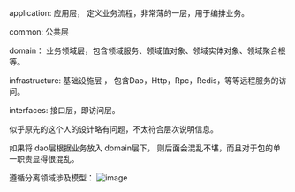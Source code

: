 application: 应用层， 定义业务流程，非常薄的一层，用于编排业务。

common: 公共层

domain： 业务领域层，包含领域服务、领域值对象、领域实体对象、领域聚合根等。

infrastructure: 基础设施层 ， 包含Dao，Http，Rpc，Redis，等等远程服务的访问。

interfaces: 接口层，即访问层。


似乎原先的这个人的设计略有问题，不太符合层次说明信息。

如果将 dao层根据业务放入 domain层下， 则后面会混乱不堪，而且对于包的单一职责显得很混乱。

遵循分离领域涉及模型：
![image](https://i.loli.net/2021/07/28/ltKk4qpgyQscB2D.png)
